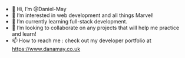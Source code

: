 - 👋 Hi, I’m @Daniel-May
- 👀 I’m interested in web development and all things Marvel!
- 🌱 I’m currently learning full-stack development.
- 💞️ I’m looking to collaborate on any projects that will help me practice and learn!
- 📫 How to reach me : check out my developer portfolio at https://www.danamay.co.uk

<!---
Daniel-May/Daniel-May is a ✨ special ✨ repository because its `README.md` (this file) appears on your GitHub profile.
You can click the Preview link to take a look at your changes.
--->

